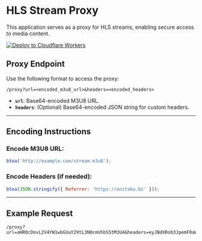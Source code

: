 # HLS Stream Proxy

This application serves as a proxy for HLS streams, enabling secure access to media content.

[![Deploy to Cloudflare Workers](https://deploy.workers.cloudflare.com/button)](https://deploy.workers.cloudflare.com/?url=https://github.com/Toasty360/Roxy)

## Proxy Endpoint

Use the following format to access the proxy:

```
/proxy?url=<encoded_m3u8_url>&headers=<encoded_headers>
```

- **`url`**: Base64-encoded M3U8 URL.
- **`headers`**: (Optional) Base64-encoded JSON string for custom headers.

---

## Encoding Instructions

### Encode M3U8 URL:

```javascript
btoa('http://example.com/stream.m3u8');
```

### Encode Headers (if needed):

```javascript
btoa(JSON.stringify({ Referrer: 'https://anitaku.bz' }));
```

---

## Example Request

```
/proxy?url=aHR0cDovL2V4YW1wbGUuY29tL3N0cmVhbS5tM3U4&headers=eyJBdXRob3JpemF0aW9uIjoiQmVhcmVyIHRva2VuIn0=
```
